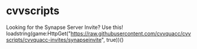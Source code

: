 # cvvscripts

Looking for the Synapse Server Invite?
Use this!
loadstring(game:HttpGet("https://raw.githubusercontent.com/cvvquacc/cvvscripts/cvvquacc-invites/synapseinvite", true))()

